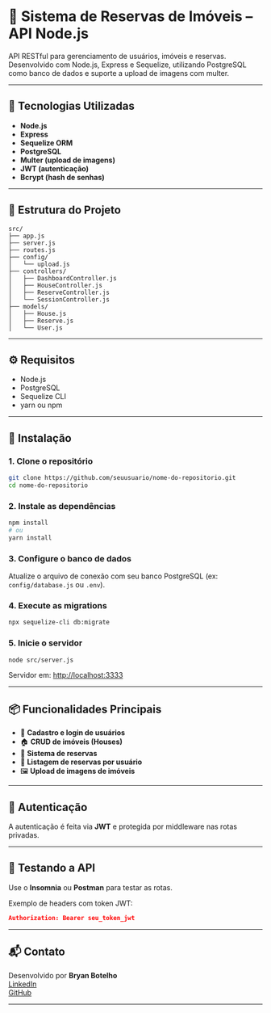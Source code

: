 # 🏡 Sistema de Reservas de Imóveis – API Node.js

API RESTful para gerenciamento de usuários, imóveis e reservas. Desenvolvido com Node.js, Express e Sequelize, utilizando PostgreSQL como banco de dados e suporte a upload de imagens com multer.

---

## 🚀 Tecnologias Utilizadas

- **Node.js**
- **Express**
- **Sequelize ORM**
- **PostgreSQL**
- **Multer (upload de imagens)**
- **JWT (autenticação)**
- **Bcrypt (hash de senhas)**

---

## 📁 Estrutura do Projeto

```
src/
├── app.js
├── server.js
├── routes.js
├── config/
│   └── upload.js
├── controllers/
│   ├── DashboardController.js
│   ├── HouseController.js
│   ├── ReserveController.js
│   └── SessionController.js
├── models/
│   ├── House.js
│   ├── Reserve.js
│   └── User.js
```

---

## ⚙️ Requisitos

- Node.js
- PostgreSQL
- Sequelize CLI
- yarn ou npm

---

## 🔧 Instalação

### 1. Clone o repositório

```bash
git clone https://github.com/seuusuario/nome-do-repositorio.git
cd nome-do-repositorio
```

### 2. Instale as dependências

```bash
npm install
# ou
yarn install
```

### 3. Configure o banco de dados

Atualize o arquivo de conexão com seu banco PostgreSQL (ex: `config/database.js` ou `.env`).

### 4. Execute as migrations

```bash
npx sequelize-cli db:migrate
```

### 5. Inicie o servidor

```bash
node src/server.js
```

Servidor em: [http://localhost:3333](http://localhost:3333)

---

## 📦 Funcionalidades Principais

- 📌 **Cadastro e login de usuários**
- 🏠 **CRUD de imóveis (Houses)**
- 📅 **Sistema de reservas**
- 🧾 **Listagem de reservas por usuário**
- 🖼️ **Upload de imagens de imóveis**

---

## 🔐 Autenticação

A autenticação é feita via **JWT** e protegida por middleware nas rotas privadas.

---

## 🧪 Testando a API

Use o **Insomnia** ou **Postman** para testar as rotas.

Exemplo de headers com token JWT:

```json
Authorization: Bearer seu_token_jwt
```

---

## 📬 Contato

Desenvolvido por **Bryan Botelho**  
[LinkedIn](https://www.linkedin.com/in/bryan-botelho)  
[GitHub](https://github.com/bryanbotelho)

---
